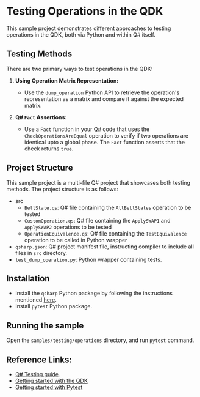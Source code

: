 # Testing Operations in the QDK
This sample project demonstrates different approaches to testing operations in the QDK, both via Python and within Q# itself.

## Testing Methods

There are two primary ways to test operations in the QDK:

1. **Using Operation Matrix Representation:**
   - Use the `dump_operation` Python API to retrieve the operation's representation as a matrix and compare it against the expected matrix.

2. **Q# `Fact` Assertions:**
   - Use a `Fact` function in your Q# code that uses the `CheckOperationsAreEqual` operation to verify if two operations are identical upto a global phase. The `Fact` function asserts that the check returns `true`.

## Project Structure
This sample project is a multi-file Q# project that showcases both testing methods. The project structure is as follows:

- src
    - `BellState.qs`: Q# file containing the `AllBellStates` operation to be tested
    - `CustomOperation.qs`: Q# file containing the `ApplySWAP1` and `ApplySWAP2` operations to be tested
    - `OperationEquivalence.qs`: Q# file containing the `TestEquivalence` operation to be called in Python wrapper
- `qsharp.json`: Q# project manifest file, instructing compiler to include all files in `src` directory.
- `test_dump_operation.py`: Python wrapper containing tests.

## Installation
- Install the `qsharp` Python package by following the instructions mentioned [here](https://learn.microsoft.com/azure/quantum/install-overview-qdk#add-support-for-python-and-jupyter-notebooks).
- Install `pytest` Python package.

## Running the sample
Open the `samples/testing/operations` directory, and run `pytest` command.

## Reference Links:
- [Q# Testing guide](https://learn.microsoft.com/azure/quantum/user-guide/testing-debugging).
- [Getting started with the QDK](https://learn.microsoft.com/azure/quantum/install-overview-qdk)
- [Getting started with Pytest](https://docs.pytest.org/en/stable/getting-started.html)
